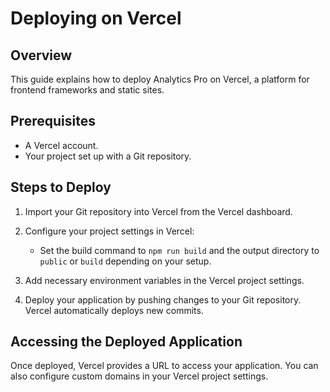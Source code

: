 # Deploying on Vercel

## Overview
This guide explains how to deploy Analytics Pro on Vercel, a platform for frontend frameworks and static sites.

## Prerequisites
- A Vercel account.
- Your project set up with a Git repository.

## Steps to Deploy
1. Import your Git repository into Vercel from the Vercel dashboard.

2. Configure your project settings in Vercel:
   - Set the build command to `npm run build` and the output directory to `public` or `build` depending on your setup.

3. Add necessary environment variables in the Vercel project settings.

4. Deploy your application by pushing changes to your Git repository. Vercel automatically deploys new commits.

## Accessing the Deployed Application
Once deployed, Vercel provides a URL to access your application. You can also configure custom domains in your Vercel project settings.